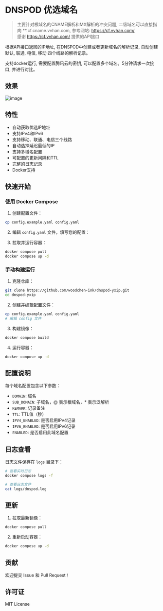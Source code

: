# DNSPOD 优选域名

> 主要针对根域名的CNAME解析和MX解析的冲突问题, 二级域名可以直接指向 **.cf.cname.vvhan.com, 参考网站: https://cf.vvhan.com/  
> 感谢 https://cf.vvhan.com/ 提供的API接口

根据API接口返回的IP地址, 在DNSPOD中创建或者更新域名的解析记录, 自动创建 默认, 联通, 电信, 移动 四个线路的解析记录。 

支持docker运行, 需要配置腾讯云的密钥, 可以配置多个域名。5分钟请求一次接口, 并进行对比。

## 效果

![image](https://github.com/user-attachments/assets/b334e833-417a-4919-ae7c-799de67e60ba)


## 特性

- 自动获取优选IP地址
- 支持IPv4和IPv6
- 支持移动、联通、电信三个线路
- 自动选择延迟最低的IP
- 支持多域名配置
- 可配置的更新间隔和TTL
- 完整的日志记录
- Docker支持

## 快速开始

### 使用 Docker Compose

1. 创建配置文件：
```bash
cp config.example.yaml config.yaml
```

2. 编辑 `config.yaml` 文件，填写您的配置：

3. 拉取并运行容器：
```bash
docker compose pull
docker compose up -d
```

### 手动构建运行

1. 克隆仓库：
```bash
git clone https://github.com/woodchen-ink/dnspod-yxip.git
cd dnspod-yxip
```

2. 创建并编辑配置文件：
```bash
cp config.example.yaml config.yaml
# 编辑 config 文件
```

3. 构建镜像：
```bash
docker compose build
```

4. 运行容器：
```bash
docker compose up -d
```

## 配置说明

每个域名配置包含以下参数：
- `DOMAIN`: 域名
- `SUB_DOMAIN`: 子域名，@ 表示根域名，* 表示泛解析
- `REMARK`: 记录备注
- `TTL`: TTL值（秒）
- `IPV4_ENABLED`: 是否启用IPv4记录
- `IPV6_ENABLED`: 是否启用IPv6记录
- `ENABLED`: 是否启用此域名配置


## 日志查看

日志文件保存在 `logs` 目录下：
```bash
# 查看实时日志
docker compose logs -f

# 查看日志文件
cat logs/dnspod.log
```

## 更新

1. 拉取最新镜像：
```bash
docker compose pull
```

2. 重新启动容器：
```bash
docker compose up -d
```

## 贡献

欢迎提交 Issue 和 Pull Request！

## 许可证

MIT License

